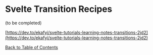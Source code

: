 # Svelte Transition Recipes


(to be completed)

[https://dev.to/ekafyi/svelte-tutorials-learning-notes-transitions-2jd2](https://dev.to/ekafyi/svelte-tutorials-learning-notes-transitions-2jd2)

[Back to Table of Contents](https://github.com/svelte-society/recipes-mvp#table-of-contents)
